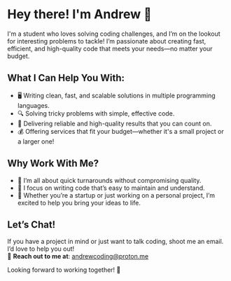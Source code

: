 # Hey there! I'm Andrew 👋

I'm a student who loves solving coding challenges, and I’m on the lookout for interesting problems to tackle! I’m passionate about creating fast, efficient, and high-quality code that meets your needs—no matter your budget.

## What I Can Help You With:
- 🖥️ Writing clean, fast, and scalable solutions in multiple programming languages.
- 🔍 Solving tricky problems with simple, effective code.
- 💪 Delivering reliable and high-quality results that you can count on.
- 💰 Offering services that fit your budget—whether it's a small project or a larger one!

## Why Work With Me?
- 🚀 I’m all about quick turnarounds without compromising quality.
- 🌟 I focus on writing code that’s easy to maintain and understand.
- 🤝 Whether you’re a startup or just working on a personal project, I’m excited to help you bring your ideas to life.

## Let’s Chat!
If you have a project in mind or just want to talk coding, shoot me an email. I’d love to help you out!  
📧 **Reach out to me at**: [andrewcoding@proton.me](mailto:andrewcoding@proton.me)

Looking forward to working together! 🚀
